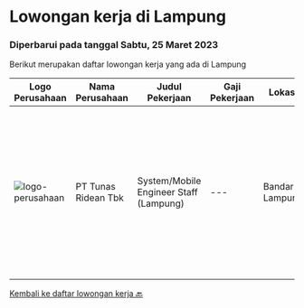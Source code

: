 
  # Lowongan kerja di Lampung

  ### Diperbarui pada tanggal Sabtu, 25 Maret 2023

  Berikut merupakan daftar lowongan kerja yang ada di Lampung

  |Logo Perusahaan | Nama Perusahaan | Judul Pekerjaan | Gaji Pekerjaan | Lokasi | Deskripsi | Tanggal diunggah | Pranala |
  | -------------- | --------------- | --------------- | --------- | --------- | -------------- | ------- | ----------- |
  |![logo-perusahaan](https://image-service-cdn.seek.com.au/bfa0499587c60523d092c92bf1eac2d3255c059c/ee4dce1061f3f616224767ad58cb2fc751b8d2dc)|PT Tunas Ridean Tbk|System/Mobile Engineer Staff (Lampung)|---|Bandar Lampung|Deskripsi Pekerjaan :  Membangun Aplikasi Mobile, IT Product &amp; Services sesuai dengan kualitas standar dapat digunakan oleh seluruh user &amp;...|Jumat, 03 Maret 2023|https://www.jobstreet.co.id/id/job/system-mobile-engineer-staff-lampung-4248267?token=0~ae8e6248-94f1-4df0-b5ec-25e082eedd20&sectionRank=1&jobId=jobstreet-id-job-4248267|


  [Kembali ke daftar lowongan kerja 🔙](../README.md#daftar-lowongan-kerja)
  